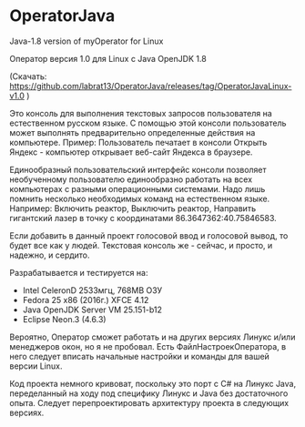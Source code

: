 # OperatorJava
Java-1.8 version of myOperator for Linux 

Оператор версия 1.0 для Linux c Java OpenJDK 1.8

(Скачать: https://github.com/labrat13/OperatorJava/releases/tag/OperatorJavaLinux-v1.0 )

Это консоль для выполнения текстовых запросов пользователя на естественном русском языке.
С помощью этой консоли пользователь может выполнять предварительно определенные действия на компьютере.
Пример: Пользователь печатает в консоли Открыть Яндекс - компьютер открывает веб-сайт Яндекса в браузере.

Единообразный пользовательский интерфейс консоли позволяет необученному пользователю единообразно работать на всех компьютерах с разными операционными системами. Надо лишь помнить несколько необходимых команд на естественном языке.
Например: Включить реактор, Выключить реактор, Направить гигантский лазер в точку с координатами 86.3647362:40.75846583. 

Если добавить в данный проект голосовой ввод и голосовой вывод, то будет все как у людей. 
Текстовая консоль же - сейчас, и просто, и надежно, и сердито.

Разрабатывается и тестируется на:
- Intel CeleronD 2533мгц, 768MB ОЗУ
- Fedora 25 x86 (2016г.) XFCE 4.12
- Java OpenJDK Server VM 25.151-b12
- Eclipse Neon.3 (4.6.3)

Вероятно, Оператор сможет работать и на других версиях Линукс и/или менеджеров окон, но я не пробовал.
Есть ФайлНастроекОператора, в него следует вписать начальные настройки и команды для вашей версии Linux.  

Код проекта немного кривоват, поскольку это порт с C# на Линукс Java, переделанный на ходу под специфику Линукс и Java без достаточного опыта.
Следует перепроектировать архитектуру проекта в следующих версиях.


  

